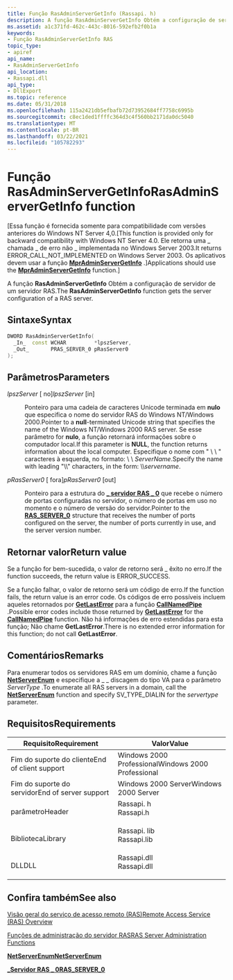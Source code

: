 ```yaml
---
title: Função RasAdminServerGetInfo (Rassapi. h)
description: A função RasAdminServerGetInfo Obtém a configuração de servidor de um servidor RAS.
ms.assetid: a1c371fd-462c-443c-8016-592efb2f0b1a
keywords:
- Função RasAdminServerGetInfo RAS
topic_type:
- apiref
api_name:
- RasAdminServerGetInfo
api_location:
- Rassapi.dll
api_type:
- DllExport
ms.topic: reference
ms.date: 05/31/2018
ms.openlocfilehash: 115a2421db5efbafb72d73952684ff7758c6995b
ms.sourcegitcommit: c8ec1ded1ffffc364d3c4f560bb2171da0dc5040
ms.translationtype: MT
ms.contentlocale: pt-BR
ms.lasthandoff: 03/22/2021
ms.locfileid: "105782293"
---
```

# <a name="rasadminservergetinfo-function"></a><span data-ttu-id="c0fea-104">Função RasAdminServerGetInfo</span><span class="sxs-lookup"><span data-stu-id="c0fea-104">RasAdminServerGetInfo function</span></span>

<span data-ttu-id="c0fea-105">\[Essa função é fornecida somente para compatibilidade com versões anteriores do Windows NT Server 4,0.</span><span class="sxs-lookup"><span data-stu-id="c0fea-105">\[This function is provided only for backward compatibility with Windows NT Server 4.0.</span></span> <span data-ttu-id="c0fea-106">Ele retorna uma \_ chamada \_ de erro não \_ implementada no Windows Server 2003.</span><span class="sxs-lookup"><span data-stu-id="c0fea-106">It returns ERROR\_CALL\_NOT\_IMPLEMENTED on Windows Server 2003.</span></span> <span data-ttu-id="c0fea-107">Os aplicativos devem usar a função [**MprAdminServerGetInfo**](/windows/desktop/api/Mprapi/nf-mprapi-mpradminservergetinfo) .\]</span><span class="sxs-lookup"><span data-stu-id="c0fea-107">Applications should use the [**MprAdminServerGetInfo**](/windows/desktop/api/Mprapi/nf-mprapi-mpradminservergetinfo) function.\]</span></span>

<span data-ttu-id="c0fea-108">A função **RasAdminServerGetInfo** Obtém a configuração de servidor de um servidor RAS.</span><span class="sxs-lookup"><span data-stu-id="c0fea-108">The **RasAdminServerGetInfo** function gets the server configuration of a RAS server.</span></span>

## <a name="syntax"></a><span data-ttu-id="c0fea-109">Sintaxe</span><span class="sxs-lookup"><span data-stu-id="c0fea-109">Syntax</span></span>


```C++
DWORD RasAdminServerGetInfo(
  _In_  const WCHAR         *lpszServer,
  _Out_       PRAS_SERVER_0 pRasServer0
);
```



## <a name="parameters"></a><span data-ttu-id="c0fea-110">Parâmetros</span><span class="sxs-lookup"><span data-stu-id="c0fea-110">Parameters</span></span>

<dl> <dt>

<span data-ttu-id="c0fea-111">*lpszServer* \[ no\]</span><span class="sxs-lookup"><span data-stu-id="c0fea-111">*lpszServer* \[in\]</span></span>
</dt> <dd>

<span data-ttu-id="c0fea-112">Ponteiro para uma cadeia de caracteres Unicode terminada em **nulo** que especifica o nome do servidor RAS do Windows NT/Windows 2000.</span><span class="sxs-lookup"><span data-stu-id="c0fea-112">Pointer to a **null**-terminated Unicode string that specifies the name of the Windows NT/Windows 2000 RAS server.</span></span> <span data-ttu-id="c0fea-113">Se esse parâmetro for **nulo**, a função retornará informações sobre o computador local.</span><span class="sxs-lookup"><span data-stu-id="c0fea-113">If this parameter is **NULL**, the function returns information about the local computer.</span></span> <span data-ttu-id="c0fea-114">Especifique o nome com " \\ \\ " caracteres à esquerda, no formato: \\ \\ *ServerName*.</span><span class="sxs-lookup"><span data-stu-id="c0fea-114">Specify the name with leading "\\\\" characters, in the form: \\\\*servername*.</span></span>

</dd> <dt>

<span data-ttu-id="c0fea-115">*pRasServer0* \[ fora\]</span><span class="sxs-lookup"><span data-stu-id="c0fea-115">*pRasServer0* \[out\]</span></span>
</dt> <dd>

<span data-ttu-id="c0fea-116">Ponteiro para a estrutura do [**\_ servidor RAS \_ 0**](ras-server-0-str.md) que recebe o número de portas configuradas no servidor, o número de portas em uso no momento e o número de versão do servidor.</span><span class="sxs-lookup"><span data-stu-id="c0fea-116">Pointer to the [**RAS\_SERVER\_0**](ras-server-0-str.md) structure that receives the number of ports configured on the server, the number of ports currently in use, and the server version number.</span></span>

</dd> </dl>

## <a name="return-value"></a><span data-ttu-id="c0fea-117">Retornar valor</span><span class="sxs-lookup"><span data-stu-id="c0fea-117">Return value</span></span>

<span data-ttu-id="c0fea-118">Se a função for bem-sucedida, o valor de retorno será \_ êxito no erro.</span><span class="sxs-lookup"><span data-stu-id="c0fea-118">If the function succeeds, the return value is ERROR\_SUCCESS.</span></span>

<span data-ttu-id="c0fea-119">Se a função falhar, o valor de retorno será um código de erro.</span><span class="sxs-lookup"><span data-stu-id="c0fea-119">If the function fails, the return value is an error code.</span></span> <span data-ttu-id="c0fea-120">Os códigos de erro possíveis incluem aqueles retornados por [**GetLastError**](/windows/desktop/api/errhandlingapi/nf-errhandlingapi-getlasterror) para a função [**CallNamedPipe**](/windows/desktop/api/winbase/nf-winbase-callnamedpipea) .</span><span class="sxs-lookup"><span data-stu-id="c0fea-120">Possible error codes include those returned by [**GetLastError**](/windows/desktop/api/errhandlingapi/nf-errhandlingapi-getlasterror) for the [**CallNamedPipe**](/windows/desktop/api/winbase/nf-winbase-callnamedpipea) function.</span></span> <span data-ttu-id="c0fea-121">Não há informações de erro estendidas para esta função; Não chame **GetLastError**.</span><span class="sxs-lookup"><span data-stu-id="c0fea-121">There is no extended error information for this function; do not call **GetLastError**.</span></span>

## <a name="remarks"></a><span data-ttu-id="c0fea-122">Comentários</span><span class="sxs-lookup"><span data-stu-id="c0fea-122">Remarks</span></span>

<span data-ttu-id="c0fea-123">Para enumerar todos os servidores RAS em um domínio, chame a função [**NetServerEnum**](/windows/desktop/api/lmserver/nf-lmserver-netserverenum) e especifique a \_ \_ discagem do tipo VA para o parâmetro *ServerType* .</span><span class="sxs-lookup"><span data-stu-id="c0fea-123">To enumerate all RAS servers in a domain, call the [**NetServerEnum**](/windows/desktop/api/lmserver/nf-lmserver-netserverenum) function and specify SV\_TYPE\_DIALIN for the *servertype* parameter.</span></span>

## <a name="requirements"></a><span data-ttu-id="c0fea-124">Requisitos</span><span class="sxs-lookup"><span data-stu-id="c0fea-124">Requirements</span></span>



| <span data-ttu-id="c0fea-125">Requisito</span><span class="sxs-lookup"><span data-stu-id="c0fea-125">Requirement</span></span> | <span data-ttu-id="c0fea-126">Valor</span><span class="sxs-lookup"><span data-stu-id="c0fea-126">Value</span></span> |
|----------------------------------|----------------------------------------------------------------------------------------|
| <span data-ttu-id="c0fea-127">Fim do suporte do cliente</span><span class="sxs-lookup"><span data-stu-id="c0fea-127">End of client support</span></span><br/> | <span data-ttu-id="c0fea-128">Windows 2000 Professional</span><span class="sxs-lookup"><span data-stu-id="c0fea-128">Windows 2000 Professional</span></span><br/>                                                   |
| <span data-ttu-id="c0fea-129">Fim do suporte do servidor</span><span class="sxs-lookup"><span data-stu-id="c0fea-129">End of server support</span></span><br/> | <span data-ttu-id="c0fea-130">Windows 2000 Server</span><span class="sxs-lookup"><span data-stu-id="c0fea-130">Windows 2000 Server</span></span><br/>                                                         |
| <span data-ttu-id="c0fea-131">parâmetro</span><span class="sxs-lookup"><span data-stu-id="c0fea-131">Header</span></span><br/>                | <dl> <span data-ttu-id="c0fea-132"><dt>Rassapi. h</dt></span><span class="sxs-lookup"><span data-stu-id="c0fea-132"><dt>Rassapi.h</dt></span></span> </dl>   |
| <span data-ttu-id="c0fea-133">Biblioteca</span><span class="sxs-lookup"><span data-stu-id="c0fea-133">Library</span></span><br/>               | <dl> <span data-ttu-id="c0fea-134"><dt>Rassapi. lib</dt></span><span class="sxs-lookup"><span data-stu-id="c0fea-134"><dt>Rassapi.lib</dt></span></span> </dl> |
| <span data-ttu-id="c0fea-135">DLL</span><span class="sxs-lookup"><span data-stu-id="c0fea-135">DLL</span></span><br/>                   | <dl> <span data-ttu-id="c0fea-136"><dt>Rassapi.dll</dt></span><span class="sxs-lookup"><span data-stu-id="c0fea-136"><dt>Rassapi.dll</dt></span></span> </dl> |



## <a name="see-also"></a><span data-ttu-id="c0fea-137">Confira também</span><span class="sxs-lookup"><span data-stu-id="c0fea-137">See also</span></span>

<dl> <dt>

[<span data-ttu-id="c0fea-138">Visão geral do serviço de acesso remoto (RAS)</span><span class="sxs-lookup"><span data-stu-id="c0fea-138">Remote Access Service (RAS) Overview</span></span>](about-remote-access-service.md)
</dt> <dt>

[<span data-ttu-id="c0fea-139">Funções de administração do servidor RAS</span><span class="sxs-lookup"><span data-stu-id="c0fea-139">RAS Server Administration Functions</span></span>](ras-server-administration-functions.md)
</dt> <dt>

[<span data-ttu-id="c0fea-140">**NetServerEnum**</span><span class="sxs-lookup"><span data-stu-id="c0fea-140">**NetServerEnum**</span></span>](/windows/win32/api/lmserver/nf-lmserver-netserverenum)
</dt> <dt>

[<span data-ttu-id="c0fea-141">**\_Servidor RAS \_ 0**</span><span class="sxs-lookup"><span data-stu-id="c0fea-141">**RAS\_SERVER\_0**</span></span>](ras-server-0-str.md)
</dt> </dl>

 

